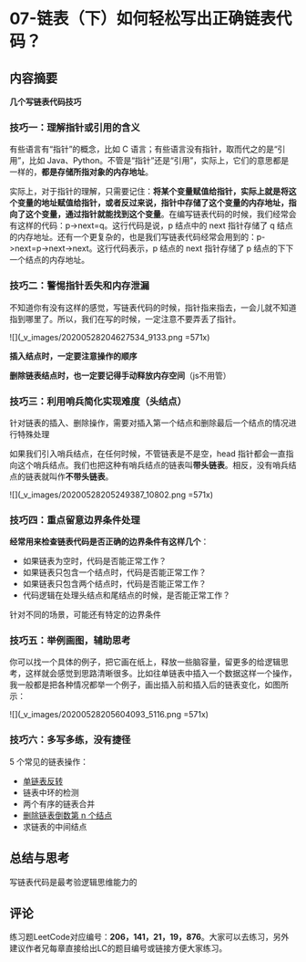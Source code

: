 # 07-链表（下）如何轻松写出正确链表代码？

## 内容摘要

**几个写链表代码技巧**

### 技巧一：理解指针或引用的含义

有些语言有“指针”的概念，比如 C 语言；有些语言没有指针，取而代之的是“引用”，比如 Java、Python。不管是“指针”还是“引用”，实际上，它们的意思都是一样的，**都是存储所指对象的内存地址**。

实际上，对于指针的理解，只需要记住：**将某个变量赋值给指针，实际上就是将这个变量的地址赋值给指针，或者反过来说，指针中存储了这个变量的内存地址，指向了这个变量，通过指针就能找到这个变量**。在编写链表代码的时候，我们经常会有这样的代码：p->next=q。这行代码是说，p 结点中的 next 指针存储了 q 结点的内存地址。还有一个更复杂的，也是我们写链表代码经常会用到的：p->next=p->next->next。这行代码表示，p 结点的 next 指针存储了 p 结点的下下一个结点的内存地址。

### 技巧二：警惕指针丢失和内存泄漏

不知道你有没有这样的感觉，写链表代码的时候，指针指来指去，一会儿就不知道指到哪里了。所以，我们在写的时候，一定注意不要弄丢了指针。

![](_v_images/20200528204627534_9133.png =571x)

**插入结点时，一定要注意操作的顺序**

**删除链表结点时，也一定要记得手动释放内存空间**（js不用管）

### 技巧三：利用哨兵简化实现难度（头结点）

针对链表的插入、删除操作，需要对插入第一个结点和删除最后一个结点的情况进行特殊处理

如果我们引入哨兵结点，在任何时候，不管链表是不是空，head 指针都会一直指向这个哨兵结点。我们也把这种有哨兵结点的链表叫**带头链表**。相反，没有哨兵结点的链表就叫作**不带头链表**。

![](_v_images/20200528205249387_10802.png =571x)

### 技巧四：重点留意边界条件处理

**经常用来检查链表代码是否正确的边界条件有这样几个**：

- 如果链表为空时，代码是否能正常工作？
- 如果链表只包含一个结点时，代码是否能正常工作？
- 如果链表只包含两个结点时，代码是否能正常工作？
- 代码逻辑在处理头结点和尾结点的时候，是否能正常工作？

针对不同的场景，可能还有特定的边界条件

### 技巧五：举例画图，辅助思考

你可以找一个具体的例子，把它画在纸上，释放一些脑容量，留更多的给逻辑思考，这样就会感觉到思路清晰很多。比如往单链表中插入一个数据这样一个操作，我一般都是把各种情况都举一个例子，画出插入前和插入后的链表变化，如图所示：

![](_v_images/20200528205604093_5116.png =571x)

### 技巧六：多写多练，没有捷径

 5 个常见的链表操作：

- [单链表反转](https://leetcode-cn.com/problems/fan-zhuan-lian-biao-lcof/)
- 链表中环的检测
- 两个有序的链表合并
- [删除链表倒数第 n 个结点](https://leetcode-cn.com/problems/lian-biao-zhong-dao-shu-di-kge-jie-dian-lcof/) 
- 求链表的中间结点

## 总结与思考

写链表代码是最考验逻辑思维能力的

## 评论

练习题LeetCode对应编号：**206，141，21，19，876**。大家可以去练习，另外建议作者兄每章直接给出LC的题目编号或链接方便大家练习。




